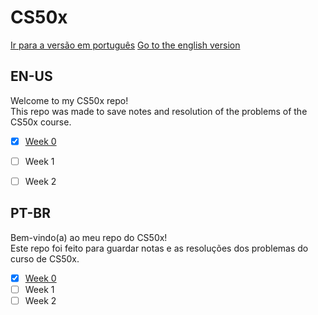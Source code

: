 # CS50x
[Ir para a versão em português](#PT-BR)
[Go to the english version](#EN-US)

## EN-US
Welcome to my CS50x repo! </br>
This repo was made to save notes and resolution of the problems of the CS50x course.
</br>
- [x] [Week 0](https://github.com/renatangr/cs50x/tree/main/week0)
- [ ] Week 1
- [ ] Week 2


## PT-BR
Bem-vindo(a) ao meu repo do CS50x!</br>
Este repo foi feito para guardar notas e as resoluções dos problemas do curso de CS50x. 
</br>
- [x] [Week 0](https://github.com/renatangr/cs50x/tree/main/week0#pt-br)
- [ ] Week 1
- [ ] Week 2
